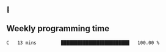 🐸

## Weekly programming time
<!--START_SECTION:waka-->

```text
C   13 mins         █████████████████████████   100.00 %
```

<!--END_SECTION:waka-->
